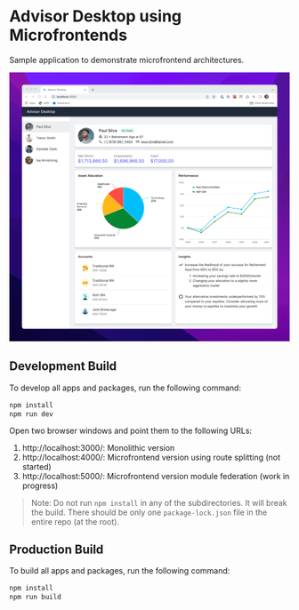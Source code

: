 # Advisor Desktop using Microfrontends

Sample application to demonstrate microfrontend architectures.

![screenshot](assets/advisor-desktop.png)

## Development Build

To develop all apps and packages, run the following command:

```
npm install
npm run dev
```

Open two browser windows and point them to the following URLs:

1. http://localhost:3000/: Monolithic version
2. http://localhost:4000/: Microfrontend version using route splitting (not
   started)
3. http://localhost:5000/: Microfrontend version module federation (work in
   progress)

> Note: Do not run `npm install` in any of the subdirectories. It will break the
> build. There should be only one `package-lock.json` file in the entire repo
> (at the root).

## Production Build

To build all apps and packages, run the following command:

```
npm install
npm run build
```
